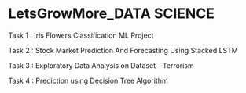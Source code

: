 # LetsGrowMore_DATA SCIENCE

Task 1 : Iris Flowers Classification ML Project

Task 2 : Stock Market Prediction And Forecasting Using Stacked LSTM

Task 3 : Exploratory Data Analysis on Dataset - Terrorism 

Task 4 : Prediction using Decision Tree  Algorithm
